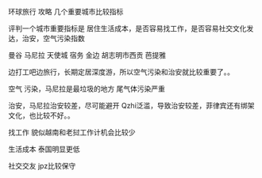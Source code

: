 环球旅行  攻略  几个重要城市比较指标

评判一个城市重要指标是  居住生活成本，是否容易找工作，是否容易社交文化发达，治安，空气污染指数


曼谷 马尼拉 天使城 宿务 金边 胡志明市西贡 芭提雅


边打工吧边旅行，长期定居深度游，所以空气污染和治安就比较重要了。。

空气  污染，马尼拉是最垃圾的地方 尾气体污染严重

治安，马尼拉治安较差，尽可能避开
Qzhi泛滥，导致治安较差，菲律宾还有绑架文化，也比较不好。。

找工作 貌似越南和老挝工作计机会比较少



生活成本 泰国明显更低



社交交友  jpz比较保守
